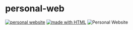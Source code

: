 # personal-web
[![personal website](https://img.shields.io/badge/r4ha-Personal%20Website-red)](#)
[![made with HTML](https://img.shields.io/badge/made%20with-HTML-green)](#)
![Personal Website](https://user-images.githubusercontent.com/31908934/102971491-1188fd00-452c-11eb-9669-12bda72c1eaa.png)
